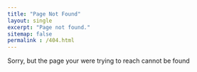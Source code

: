 ```yaml
---
title: "Page Not Found"
layout: single
excerpt: "Page not found."
sitemap: false
permalink : /404.html
---
```


Sorry, but the page your were trying to reach cannot be found

<script type="text/javascript">

  var GOOG_FIXURL_LANG = 'en';

  var GOOG_FIXURL_SITE = '{{ site.url }}'

</script>

<script type="text/javascript"

  src="//linkhelp.clients.google.com/tbproxy/lh/wm/fixurl.js">

</script>